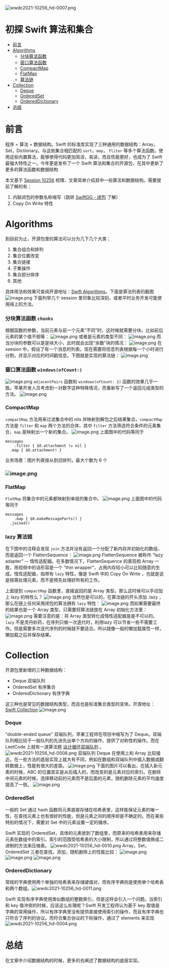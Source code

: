 ![wwdc2021-10256_hd-0007.png](https://cdn.nlark.com/yuque/0/2021/png/1274781/1624790682092-7d7182e5-64fb-4a66-b979-b794a822a97a.png#clientId=u51da3c5f-96d3-4&from=drop&id=uc064635e&margin=%5Bobject%20Object%5D&name=wwdc2021-10256_hd-0007.png&originHeight=1080&originWidth=1920&originalType=binary&ratio=2&size=359350&status=done&style=none&taskId=u3bb574d2-b280-4ee6-a621-6355c9e5bc2) 
# 初探 Swift 算法和集合

- [前言](#%E5%89%8D%E8%A8%80)
- [Algorithms](#Algorithms) 
   - [分块算法函数](#%E5%88%86%E5%9D%97%E7%AE%97%E6%B3%95%E5%87%BD%E6%95%B0)
   - [窗口算法函数](#%E7%AA%97%E5%8F%A3%E7%AE%97%E6%B3%95%E5%87%BD%E6%95%B0)
   - [CompactMap](#CompactMap)
   - [FlatMap](#FlatMap)
   - [算法链](#%E7%AE%97%E6%B3%95%E9%93%BE)
- [Collection](#Collection) 
   - [Deque](#Deque)
   - [OrderedSet](#OrderedSet)
   - [OrderedDictionary](#OrderedDictionary)
- [总结](#%E6%80%BB%E7%BB%93)
# 前言
程序 = 算法 + 数据结构。Swift 的标准库实现了三种通用的数据结构：Array，Set，Dictionary。与这些集合相匹配的  `sort`，`map`， `fliter` 等多个算法函数。使用这些内置算法，能够使得代码更加简洁，易读，而且性能更好，也成为了 Swift 最强大特性之一。今年更是发布了一个 Swift 算法和集合的开源包，在其中更新了更多的算法函数和数据结构
​

本文基于 [Session  10256](https://developer.apple.com/videos/play/wwdc2021/10256/) 梳理，文章简单介绍其中一些算法和数据结构。需要提前了解的有：

1. 内联闭包的参数名称缩写（跳转 [SwiftGG - 闭包](https://swiftgg.gitbook.io/swift/swift-jiao-cheng/07_closures#shorthand-argument-names) 了解）
2. Copy On Write 特性
# Algorithms
到目前为止，开源包里的算法可以分为几下几个大类：

1. 集合组合和排列
2. 集合位置改变
3. 集合链接
4. 子集操作
5. 集合部分排序
6. 其他

具体用法和效果可查阅开源地址：[Swift Algorithms](https://github.com/apple/swift-algorithms)。下面是算法列表的截图
![image.png](https://cdn.nlark.com/yuque/0/2021/png/1274781/1624782083765-cdc2177d-e649-4c7b-936f-a68c1127d35a.png#clientId=u51da3c5f-96d3-4&from=paste&height=372&id=sv0cu&margin=%5Bobject%20Object%5D&name=image.png&originHeight=744&originWidth=1312&originalType=binary&ratio=2&size=424104&status=done&style=none&taskId=u8aae34d5-a4bd-48ff-8d10-1b537c7fa02&width=656)
下面列举几个 session 里印象比较深刻，或者平时业务开发可能使用得上的方法。
### 分块算法函数 `chunks`
根据函数的参数，当前元素与前一个元素“不同”时，这时候就需要分块。比如前后元素的某个值不相等：
![image.png](https://cdn.nlark.com/yuque/0/2021/png/1274781/1624783764017-012e54d8-c129-4d2d-bb26-ada978db58d3.png#clientId=u51da3c5f-96d3-4&from=paste&height=372&id=b7JpO&margin=%5Bobject%20Object%5D&name=image.png&originHeight=744&originWidth=1312&originalType=binary&ratio=2&size=381380&status=done&style=none&taskId=uade10f9b-889e-490e-9cd1-029ab294114&width=656)
或者是元素的类型不同：
![image.png](https://cdn.nlark.com/yuque/0/2021/png/1274781/1624783558932-8a133b8e-8d83-4806-860e-9c40aafb819c.png#clientId=u51da3c5f-96d3-4&from=paste&height=372&id=TBG5V&margin=%5Bobject%20Object%5D&name=image.png&originHeight=744&originWidth=1312&originalType=binary&ratio=2&size=224139&status=done&style=none&taskId=u98b58e05-1698-4d01-963a-9be3cc044db&width=656)
而当分块的参数可以是是块大小，此时就会出现“余数”块的情况：
![image.png](https://cdn.nlark.com/yuque/0/2021/png/1274781/1624783352021-6f966e99-53cd-44f6-a829-68b8ba025db0.png#clientId=u51da3c5f-96d3-4&from=paste&height=372&id=OVkTI&margin=%5Bobject%20Object%5D&name=image.png&originHeight=744&originWidth=1312&originalType=binary&ratio=2&size=166050&status=done&style=none&taskId=ua250d39e-2835-4462-82e0-e70e4e269d6&width=656)
在 seesion 中，假设了有一个消息的列表。现在需要将信息列表根据每一个小时进行分割，并显示对应的时间戳信息。下图就是实现的算法链：
![image.png](https://cdn.nlark.com/yuque/0/2021/png/1274781/1624784878728-b2e82ea6-a907-4e0d-9bba-0edbf4782d97.png#clientId=u51da3c5f-96d3-4&from=paste&height=372&id=Nw3xi&margin=%5Bobject%20Object%5D&name=image.png&originHeight=744&originWidth=1312&originalType=binary&ratio=2&size=309620&status=done&style=none&taskId=uff687f8d-97f4-4cfe-b32a-57016590fd1&width=656)
### 窗口算法函数 `windows(ofCount:)` 
![image.png](https://cdn.nlark.com/yuque/0/2021/png/1274781/1624782986103-8b0acbe4-b06f-4c09-84c5-ab37f83bfb8d.png#clientId=u51da3c5f-96d3-4&from=paste&height=372&id=FOHxR&margin=%5Bobject%20Object%5D&name=image.png&originHeight=744&originWidth=1312&originalType=binary&ratio=2&size=206477&status=done&style=none&taskId=u8c549ff0-29aa-4de6-b1b1-2ce32921715&width=656)
`adjacentPairs` 函数和 `windows(ofCount: 2)` 函数的效果几乎一致。苹果开发人员考虑到一对数字这种特殊情况，而重新写了一个返回元组类型的方法。
![image.png](https://cdn.nlark.com/yuque/0/2021/png/1274781/1624783226919-c71553ff-ad98-46f2-ad38-40e914548ee2.png#clientId=u51da3c5f-96d3-4&from=paste&height=372&id=XDuNf&margin=%5Bobject%20Object%5D&name=image.png&originHeight=744&originWidth=1312&originalType=binary&ratio=2&size=175178&status=done&style=none&taskId=uee045e71-27cb-402a-8e43-cde113e793b&width=656)
### CompactMap 
`compactMap` 方法用来过滤集合中的 nils 并映射到解包之后结果集合。`compactMap` 方法是 `filter` 和 `map` 两个方法的合体，其中 `filter` 方法筛选符合条件的元素集合，`map` 是映射出一个新的集合。
![image.png](https://cdn.nlark.com/yuque/0/2021/png/1274781/1624698875064-c794ae66-3010-40d8-84f1-ba6413a5d064.png#clientId=ud72134d0-2595-4&from=paste&height=373&id=u6b834560&margin=%5Bobject%20Object%5D&name=image.png&originHeight=746&originWidth=1312&originalType=binary&ratio=2&size=208406&status=done&style=none&taskId=u35b919aa-ae74-4345-8ead-33833dca063&width=656)
上面图中的代码等同于
```
messages
	.filter { $0.attachment != nil }
  .map { $0.attachment! }
```
业务场景：图片列表按从到旧排列，最大个数为 6 个
### ![image.png](https://cdn.nlark.com/yuque/0/2021/png/1274781/1624698747515-f2cbf238-8806-416f-9f22-f5b2911471bc.png#clientId=ud72134d0-2595-4&from=paste&height=373&id=HSD5S&margin=%5Bobject%20Object%5D&name=image.png&originHeight=746&originWidth=1312&originalType=binary&ratio=2&size=336287&status=done&style=none&taskId=uf3dca274-9ce3-462a-98a5-3e7d492de36&width=656)
### FlatMap
`FlatMap` 将集合中的元素都映射到单层的集合中。
![image.png](https://cdn.nlark.com/yuque/0/2021/png/1274781/1624698823022-d139d2e4-4426-40d3-b4b1-7bc1256620d5.png#clientId=ud72134d0-2595-4&from=paste&height=373&id=nBgK8&margin=%5Bobject%20Object%5D&name=image.png&originHeight=746&originWidth=1312&originalType=binary&ratio=2&size=197015&status=done&style=none&taskId=u996e0304-c37c-42b2-9439-e0b32c2fb8b&width=656)
上面图中的代码等同于
```
messages
	.map { $0.makeMessageParts() }
  .joined()
```
### lazy 算法链
在下图中的注释会发现 `join` 方法并没有返回一个分配了新内存并初始化的数组，而是返回一个 FlattenSequence：
![image.png](https://cdn.nlark.com/yuque/0/2021/png/1274781/1624698678994-6caab919-db21-46b7-af26-b824942ad90f.png#clientId=ud72134d0-2595-4&from=paste&height=373&id=uffa6e607&margin=%5Bobject%20Object%5D&name=image.png&originHeight=746&originWidth=1312&originalType=binary&ratio=2&size=205793&status=done&style=none&taskId=ua34a5b13-d0ad-4995-a122-24704e2f28d&width=656)
FlattenSequence 被称作 “lazy adapter” -- 惰性适配器。在多数情况下，FlattenSequence 的表现和 Array 一致，用视频中的话形容是一个 “thin wrapper”，占用内存较小可以比较随意的生成。惰性适配器，指带有 `lazy` 特性，像是 Swift 中的 Copy On Write ，也就是说是按需处理元素，而不是预先处理好所有的工作。
​

上面提到 `compactMap` 函数里，直接返回的是 Array 类型。那么这时候可以手动加上 lazy 的特性么？
![image.png](https://cdn.nlark.com/yuque/0/2021/png/1274781/1624698632694-b2703021-6b21-4e64-84fa-65448cd1697a.png#clientId=ud72134d0-2595-4&from=paste&height=373&id=u47e75755&margin=%5Bobject%20Object%5D&name=image.png&originHeight=746&originWidth=1312&originalType=binary&ratio=2&size=189858&status=done&style=none&taskId=u5a3d5c8c-205f-4bfa-b591-15c552d493c&width=656)
当然也是可以的，在算法链的开头添加 .lazy ，那么在链上任何采用闭包的算法拥有 `lazy` 特性：
![image.png](https://cdn.nlark.com/yuque/0/2021/png/1274781/1624698555232-b308211f-9036-415e-b8f6-32dd2caa802c.png#clientId=ud72134d0-2595-4&from=paste&height=373&id=u626413ff&margin=%5Bobject%20Object%5D&name=image.png&originHeight=746&originWidth=1312&originalType=binary&ratio=2&size=173196&status=done&style=none&taskId=u89460f7b-8eb8-481f-80d3-38329745be7&width=656)
而如果需要最终的结果也是一个 Array 类型，只需要将算法链放在 Array 初始化方法里：
![image.png](https://cdn.nlark.com/yuque/0/2021/png/1274781/1624699097246-119cdfdc-16e9-4d34-9b72-64537a3acd82.png#clientId=ud72134d0-2595-4&from=paste&height=373&id=u11021eb0&margin=%5Bobject%20Object%5D&name=image.png&originHeight=746&originWidth=1312&originalType=binary&ratio=2&size=164107&status=done&style=none&taskId=u833929a3-0b6c-4a48-b408-c2a024239fa&width=656)
需要注意的是：将 Array 类型转化成惰性适配器是是不可以的。`lazy` 不是灵丹妙药，在序列只做一次迭代时，利用lazy 可以节省一些不需要工作。但是需要多次迭代序列的时候就不要适合。所以就像一般的懒加载属性一样，懒加载之后并保存结果。
# Collection
开源包里新增的三种数据结构：

- Deque 双端队列
- OrderedSet 有序集合
- OrderedDictionary 有序字典

这三种也是常见的数据结构类型，而且也是标准集合类型的变体。开源地址：[Swift Collection](https://github.com/apple/swift-collections)
![image.png](https://cdn.nlark.com/yuque/0/2021/png/1274781/1624785923385-4213e504-2ad2-48d9-81ce-c58f2b34217d.png#clientId=u51da3c5f-96d3-4&from=paste&height=372&id=u7d1a5061&margin=%5Bobject%20Object%5D&name=image.png&originHeight=744&originWidth=1312&originalType=binary&ratio=2&size=448329&status=done&style=none&taskId=uc7f0fbec-4301-41ca-b091-2ada8f1ae18&width=656)
### Deque
"double-ended queue" 双端队列，苹果工程师在项目中缩写为了 Deque。双端队列相比较于一般队列的先进先出单个方向的操作，提供了对称性的操作。而在 LeetCode 上就有一道算法题 [设计循环双端队列](https://leetcode-cn.com/problems/design-circular-deque/) 。![wwdc2021-10256_hd-0008.png](https://cdn.nlark.com/yuque/0/2021/png/1274781/1624802129968-479290a7-89df-425e-92b6-d82a03a75f53.png#clientId=uf00e3866-b63f-4&from=drop&id=u2ae54b9c&margin=%5Bobject%20Object%5D&name=wwdc2021-10256_hd-0008.png&originHeight=1080&originWidth=1920&originalType=binary&ratio=2&size=207432&status=done&style=none&taskId=u971d46ab-7630-4c14-806c-a9bbf32e15f)
双端队列 Deque 在使用上和 Array 比较接近。在一些方法的底层实现上就大有不同，例如在数组和双端队列中插入数据或翻转数据上，性能有很大的差距。
![image.png](https://cdn.nlark.com/yuque/0/2021/png/1274781/1624786648704-62fa541e-288b-438e-a653-4d67cb373a15.png#clientId=u51da3c5f-96d3-4&from=paste&height=372&id=ub7a3b75a&margin=%5Bobject%20Object%5D&name=image.png&originHeight=744&originWidth=1312&originalType=binary&ratio=2&size=207445&status=done&style=none&taskId=ua3fbe1a2-d0bd-4adb-ae72-b291f4a5833&width=656)
下面的图片可以看出，在插入新元素的时候，ABC 的位置其实是从后插入的，而改变的是元素对应的索引。在删除中间元素的时候，选择移动前的元素而不是后面的元素，随机删除元素的平均速度提高了一倍。
![image.png](https://cdn.nlark.com/yuque/0/2021/png/1274781/1624786575056-02c80ef0-f14c-4a16-82d4-b3c6fe7d54ab.png#clientId=u51da3c5f-96d3-4&from=paste&height=372&id=KbmsD&margin=%5Bobject%20Object%5D&name=image.png&originHeight=744&originWidth=1312&originalType=binary&ratio=2&size=161428&status=done&style=none&taskId=u9b0e7ca8-9f9b-4061-9cb4-33c76091693&width=656)


### OrderedSet
一般的 Set 通过 hash 函数将元素直接存储在哈希表里，这样能保证元素的唯一性，在查找元素上也有很好的性能，但是元素之间的顺序却是不确定的。而在某些特别的情况下，需要对 Set 中的元素设置一定的循序。
​

Swift 实现的 OrderedSet，具体的元素放到了数组里，而原来的哈希表用来存储元素在数组中的索引。索引的范围受哈希表的大小限制，所以通过将整数值换成二进制的方法来压缩表。
![wwdc2021-10256_hd-0010.png](https://cdn.nlark.com/yuque/0/2021/png/1274781/1624803245463-6c583707-916b-4888-8237-1347df7e544a.png#clientId=uf00e3866-b63f-4&from=drop&id=uae12e754&margin=%5Bobject%20Object%5D&name=wwdc2021-10256_hd-0010.png&originHeight=1080&originWidth=1920&originalType=binary&ratio=2&size=90943&status=done&style=none&taskId=ucf409ac0-65e3-4d4d-aa30-f1e7a5ff867)
Array，Set，OrderedSet 三者在查找，添加，随机删除上的性能比较：
![image.png](https://cdn.nlark.com/yuque/0/2021/png/1274781/1624788690998-8295da9f-7be7-4957-9f0f-6addbc2c6654.png#clientId=u51da3c5f-96d3-4&from=paste&height=372&id=ubfc5eac7&margin=%5Bobject%20Object%5D&name=image.png&originHeight=744&originWidth=1312&originalType=binary&ratio=2&size=257301&status=done&style=none&taskId=uf1fb7e41-0465-4968-84e3-605a23a3155&width=656)
![image.png](https://cdn.nlark.com/yuque/0/2021/png/1274781/1624788726200-b5e35e03-f679-402a-bfde-fecf25dfb1ff.png#clientId=u51da3c5f-96d3-4&from=paste&height=372&id=u993b9442&margin=%5Bobject%20Object%5D&name=image.png&originHeight=744&originWidth=1312&originalType=binary&ratio=2&size=243211&status=done&style=none&taskId=u8637d12e-0ce1-4f12-bc01-2417efb7774&width=656)
![image.png](https://cdn.nlark.com/yuque/0/2021/png/1274781/1624788906710-be23f998-0ff6-4d14-a03d-42792cf274f5.png#clientId=u51da3c5f-96d3-4&from=paste&height=372&id=u7d392e02&margin=%5Bobject%20Object%5D&name=image.png&originHeight=744&originWidth=1312&originalType=binary&ratio=2&size=258773&status=done&style=none&taskId=uac876860-4ce2-4773-9e7d-9687be0e7b9&width=656)
### OrderedDictionary
常规的字典使用两个单独的哈希表来存储键值对，而有序字典则是使用单个哈希表和两个数组。![wwdc2021-10256_hd-0011.png](https://cdn.nlark.com/yuque/0/2021/png/1274781/1624803538547-e74cb598-2411-46d6-986d-4df903fbe932.png#clientId=uf00e3866-b63f-4&from=drop&id=u5b5c8128&margin=%5Bobject%20Object%5D&name=wwdc2021-10256_hd-0011.png&originHeight=1080&originWidth=1920&originalType=binary&ratio=2&size=238092&status=done&style=none&taskId=u819a7b4a-b486-45a5-8c21-7de17697338)


Swift 实现有序字典使用类似数组的整数索引，但是这样会引入一个问题。当索引和 key 值冲突的时候，应该这么处理呢？Swift 开发工程师认为基于 key 取值是字典的常用操作，所以有序字典里没有提供直接使用索引的操作，而且有序字典也只符合了序列的协议。而符合集合协议的下标操作，通过了 elements 来实现![wwdc2021-10256_hd-0004.png](https://cdn.nlark.com/yuque/0/2021/png/1274781/1624790014264-476d9f44-e395-450f-b8fe-dcabef81d5e3.png#clientId=u51da3c5f-96d3-4&from=drop&id=u43090f68&margin=%5Bobject%20Object%5D&name=wwdc2021-10256_hd-0004.png&originHeight=1080&originWidth=1920&originalType=binary&ratio=2&size=218245&status=done&style=none&taskId=u6c254b84-c57f-4232-a1fc-2726ffb13e5)
# 总结
在文章中介绍数据结构的时候，更多的去阐述了数据结构的底层实现。
